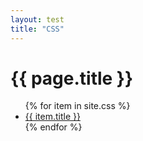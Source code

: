 ```yaml
---
layout: test
title: "CSS"
---
```


<h1>{{ page.title }}</h1>
<ul>
{% for item in site.css %}
    <li><a href="https://lucianofedericopereira.github.io/articles{{ item.url }}">{{ item.title }}</a></li>
{% endfor %}
</ul>
